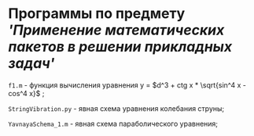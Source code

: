 # Программы по предмету *'Применение математических пакетов в решении прикладных задач'*

` f1.m ` - функция вычисления уравнения y = $d^3 + ctg x * \sqrt{sin^4 x - cos^4 x}$ ; 

` StringVibration.py ` - явная схема уравнения колебания струны;

` YavnayaSchema_1.m ` - явная схема параболического уравнения;